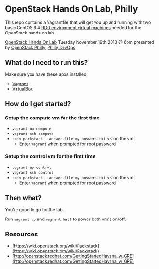 # OpenStack Hands On Lab, Philly

This repo contains a Vagrantfile that will get you up and running with two basic CentOS 6.4 [RDO environment virtual machines](http://openstack.redhat.com/GettingStartedHavana_w_GRE) needed for the OpenStack hands on lab.

[OpenStack Hands On Lab](http://ph.ly/devops1113)
Tuesday November 19th 2013 @ 6pm
presented by [OpenStack Philly](http://www.meetup.com/Philly-OpenStack-Meetup-Group/), [Philly DevOps](http://phillydevops.org)

## What do I need to run this?

Make sure you have these apps installed:

* [Vagrant](http://docs.vagrantup.com/v2/installation/index.html)
* [VirtualBox](https://www.virtualbox.org/wiki/Downloads)

## How do I get started?

### Setup the compute vm for the first time

* `vagrant up compute`
* `vagrant ssh compute`
* `sudo packstack --answer-file my_answers.txt` << on the vm
    * Enter `vagrant` when prompted for root password

### Setup the control vm for the first time

* `vagrant up control`
* `vagrant ssh control`
* `sudo packstack --answer-file my_answers.txt` << on the vm
    * Enter `vagrant` when prompted for root password

## Then what?

You're good to go for the lab.

Run `vagrant up` and `vagrant halt` to power both vm's on/off.

## Resources

* [https://wiki.openstack.org/wiki/Packstack](https://wiki.openstack.org/wiki/Packstack)
* [http://openstack.redhat.com/GettingStartedHavana_w_GRE](http://openstack.redhat.com/GettingStartedHavana_w_GRE)

